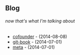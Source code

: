 ## Blog 
<!-- this file is auto-created. -->

###### now that's what I'm talking about
* [cofounder](/blog/cofounder) - (2014-08-08)
* [git-book](/blog/git-book) - (2014-07-01)
* [meta](/blog/meta) - (2014-07-01)
